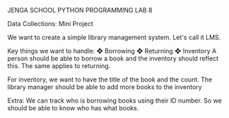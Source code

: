 JENGA SCHOOL PYTHON PROGRAMMING LAB 8

Data Collections: Mini Project

We want to create a simple library management system. Let's call it LMS.
 
  Key things we want to handle:
     ❖ Borrowing
     ❖ Returning
     ❖ Inventory
A person should be able to borrow a book and the inventory should reflect
this. The same applies to returning.

For inventory, we want to have the title of the book and the count. The
library manager should be able to add more books to the inventory

Extra: We can track who is borrowing books using their ID number. So we
should be able to know who has what books.
